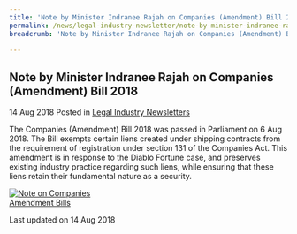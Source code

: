 ```yaml
---
title: 'Note by Minister Indranee Rajah on Companies (Amendment) Bill 2018'
permalink: /news/legal-industry-newsletter/note-by-minister-indranee-rajah-on-companies-amendment-bill-2018/
breadcrumb: 'Note by Minister Indranee Rajah on Companies (Amendment) Bill 2018'

---
```



<style>
  .image {width: 200px;}
  .image img {max-width: 100%;}
</style>

Note by Minister Indranee Rajah on Companies (Amendment) Bill 2018
---

14 Aug 2018 Posted in [Legal Industry Newsletters](/news/legal-industry-newsletters/)

The Companies (Amendment) Bill 2018 was passed in Parliament on 6 Aug 2018. The Bill exempts certain liens created under shipping contracts from the requirement of registration under section 131 of the Companies Act. This amendment is in response to the Diablo Fortune case, and preserves existing industry practice regarding such liens, while ensuring that these liens retain their fundamental nature as a security.

<div class="image">
  <a href="/files/Note_on_Companies_(Amendment)_Bill_2018.pdf"><img src="/images/1534234158622.jpg/" title="Note on Companies Amendment Bills" alt="Note on Companies Amendment Bills"></a>
</div>

<p class="right-side-updated">Last updated on 14 Aug 2018
</p>
